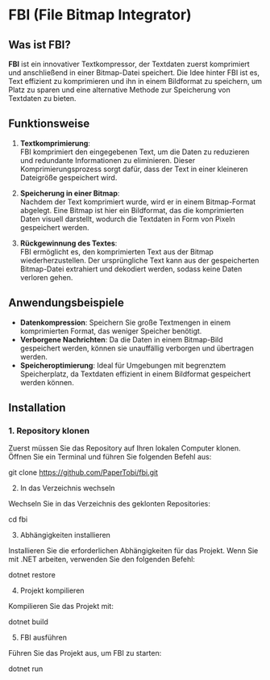 # FBI (File Bitmap Integrator)

## Was ist FBI?

**FBI** ist ein innovativer Textkompressor, der Textdaten zuerst komprimiert und anschließend in einer Bitmap-Datei speichert. Die Idee hinter FBI ist es, Text effizient zu komprimieren und ihn in einem Bildformat zu speichern, um Platz zu sparen und eine alternative Methode zur Speicherung von Textdaten zu bieten.

## Funktionsweise

1. **Textkomprimierung**:  
   FBI komprimiert den eingegebenen Text, um die Daten zu reduzieren und redundante Informationen zu eliminieren. Dieser Komprimierungsprozess sorgt dafür, dass der Text in einer kleineren Dateigröße gespeichert wird.

2. **Speicherung in einer Bitmap**:  
   Nachdem der Text komprimiert wurde, wird er in einem Bitmap-Format abgelegt. Eine Bitmap ist hier ein Bildformat, das die komprimierten Daten visuell darstellt, wodurch die Textdaten in Form von Pixeln gespeichert werden.

3. **Rückgewinnung des Textes**:  
   FBI ermöglicht es, den komprimierten Text aus der Bitmap wiederherzustellen. Der ursprüngliche Text kann aus der gespeicherten Bitmap-Datei extrahiert und dekodiert werden, sodass keine Daten verloren gehen.

## Anwendungsbeispiele

- **Datenkompression**: Speichern Sie große Textmengen in einem komprimierten Format, das weniger Speicher benötigt.
- **Verborgene Nachrichten**: Da die Daten in einem Bitmap-Bild gespeichert werden, können sie unauffällig verborgen und übertragen werden.
- **Speicheroptimierung**: Ideal für Umgebungen mit begrenztem Speicherplatz, da Textdaten effizient in einem Bildformat gespeichert werden können.

## Installation

### 1. Repository klonen

Zuerst müssen Sie das Repository auf Ihren lokalen Computer klonen. Öffnen Sie ein Terminal und führen Sie folgenden Befehl aus:

git clone https://github.com/PaperTobi/fbi.git

2. In das Verzeichnis wechseln

Wechseln Sie in das Verzeichnis des geklonten Repositories:

cd fbi

3. Abhängigkeiten installieren

Installieren Sie die erforderlichen Abhängigkeiten für das Projekt. Wenn Sie mit .NET arbeiten, verwenden Sie den folgenden Befehl:

dotnet restore

4. Projekt kompilieren

Kompilieren Sie das Projekt mit:

dotnet build

5. FBI ausführen

Führen Sie das Projekt aus, um FBI zu starten:

dotnet run
